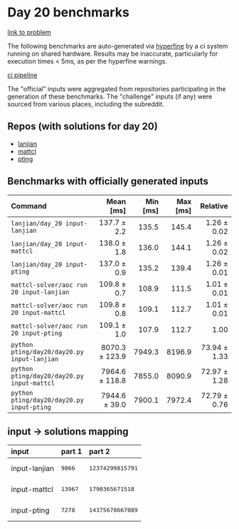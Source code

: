 # Day 20 benchmarks

[link to problem](http://adventofcode.com/2022/day/20)

The following benchmarks are auto-generated via [hyperfine](https://github.com/sharkdp/hyperfine) by a ci system running on shared hardware. Results may be inaccurate, particularly for execution times < 5ms, as per the hyperfine warnings.

[ci pipeline](http://ci.papercode.net:8080/teams/aoc2022/pipelines/aoc-compare-2022)

The "official" inputs were aggregated from repositories participating in the generation of these benchmarks. The "challenge" inputs (if any) were sourced from various places, including the subreddit.

## Repos (with solutions for day 20)


- [lanjian](https://github.com/LanJian/aoc-2022)
- [mattcl](https://github.com/mattcl/aoc2022)
- [pting](https://github.com/pting/aoc2022)

## Benchmarks with officially generated inputs
| Command | Mean [ms] | Min [ms] | Max [ms] | Relative |
|:---|---:|---:|---:|---:|
| `lanjian/day_20 input-lanjian` | 137.7 ± 2.2 | 135.5 | 145.4 | 1.26 ± 0.02 |
| `lanjian/day_20 input-mattcl` | 138.0 ± 1.8 | 136.0 | 144.1 | 1.26 ± 0.02 |
| `lanjian/day_20 input-pting` | 137.0 ± 0.9 | 135.2 | 139.4 | 1.26 ± 0.01 |
| `mattcl-solver/aoc run 20 input-lanjian` | 109.8 ± 0.7 | 108.9 | 111.5 | 1.01 ± 0.01 |
| `mattcl-solver/aoc run 20 input-mattcl` | 109.8 ± 0.8 | 109.1 | 112.7 | 1.01 ± 0.01 |
| `mattcl-solver/aoc run 20 input-pting` | 109.1 ± 1.0 | 107.9 | 112.7 | 1.00 |
| `python pting/day20/day20.py input-lanjian` | 8070.3 ± 123.9 | 7949.3 | 8196.9 | 73.94 ± 1.33 |
| `python pting/day20/day20.py input-mattcl` | 7964.6 ± 118.8 | 7855.0 | 8090.9 | 72.97 ± 1.28 |
| `python pting/day20/day20.py input-pting` | 7944.6 ± 39.0 | 7900.1 | 7972.4 | 72.79 ± 0.76 |

## input -> solutions mapping
|input|part 1|part 2|
|:---|:---|:---|
|input-lanjian|<pre>9866</pre>|<pre>12374299815791</pre>|
|input-mattcl|<pre>13967</pre>|<pre>1790365671518</pre>|
|input-pting|<pre>7278</pre>|<pre>14375678667089</pre>|
